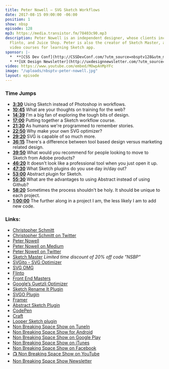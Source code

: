 ```yaml
---
title: Peter Nowell — SVG Sketch Workflows
date: 2017-08-15 09:00:00 -06:00
position: 1
show: nbsp
episode: 128
mp3: https://media.transistor.fm/78403c90.mp3
description: Peter Nowell is an independent designer, whose clients include Apple,
  Flinto, and Juice Shop. Peter is also the creator of Sketch Master, a set of online
  video courses for learning Sketch app.
sponsor: |-
  *  **[CSS Dev Conf](http://CSSDevConf.com/?utm_source=nbsptv128&utm_medium=podcast&utm_campaign=cssdevconf2017)** — Conference dedicated to CSS and its super friend technologies like JavaScript, Sass, npm, and more. A limited supply of Early Bird Tickets now on sale. [Register now!](http://CSSDevConf.com/?utm_source=nbsptv128&utm_medium=podcast&utm_campaign=cssdevconf2017)
  * **[UX Design Newsletter](http://uxdesignnewsletter.com/?utm_source=nbsptv128&utm_medium=podcast&utm_campaign=uxdesignnewsletter)** — A weekly free newsletter containing a collection of tutorials, articles, and videos about front-end design and development, plus tips on how to bring better engagement to the multi-device world curated by Christopher Schmitt. [Sign up now!](http://uxdesignnewsletter.com/?utm_source=nbsptv128&utm_medium=podcast&utm_campaign=uxdesignnewsletter)
video: https://www.youtube.com/embed/MOwpAnMpYFc
image: "/uploads/nbsptv-peter-nowell.jpg"
layout: episode
---
```


### Time Jumps

* **[3:30](https://goodstuff.network/nbsp/128#t=3:30)** Using Sketch instead of Photoshop in workflows.
* **[10:45](https://goodstuff.network/nbsp/128#t=10:45)** What are your thoughts on training for the web?
* **[14:39](https://goodstuff.network/nbsp/128#t=14:39)** I'm a big fan of exploring the tough bits of design.
* **[17:00](https://goodstuff.network/nbsp/128#t=17:00)** Putting together a Sketch workflow course.
* **[21:30](https://goodstuff.network/nbsp/128#t=21:30)** As humans we're programmed to remember stories.
* **[22:50](https://goodstuff.network/nbsp/128#t=22:50)** Why make your own SVG optimizer?
* **[29:20](https://goodstuff.network/nbsp/128#t=29:20)** SVG is capable of so much more.
* **[36:15](https://goodstuff.network/nbsp/128#t=36:15)** There's a difference between tool based design versus marketing related design.
* **[39:50](https://goodstuff.network/nbsp/128#t=39:50)** What would you recommend for people looking to move to Sketch from Adobe products?
* **[46:20](https://goodstuff.network/nbsp/128#t=46:20)** It doesn't look like a professional tool when you just open it up.
* **[47:30](https://goodstuff.network/nbsp/128#t=47:30)** What Sketch plugins do you use day in/day out?
* **[53:00](https://goodstuff.network/nbsp/128#t=53:00)** Abstract plugin for Sketch.
* **[55:30](https://goodstuff.network/nbsp/128#t=55:30)** What are the advantages to using Abstract instead of using Github?
* **[58:20](https://goodstuff.network/nbsp/128#t=58:20)** Sometimes the process shouldn't be holy. It should be unique to each project.
* **[1:00:00](https://goodstuff.network/nbsp/128#t=1:00:00)** The further along in a project I am, the less likely I am to add new code.


### Links:

* [Christopher Schmitt](http://Christopher.org)
* [Christopher Schmitt on Twitter](https://twitter.com/teleject)
* [Peter Nowell](http://pnowell.com)
* [Peter Nowell on Medium](https://medium.com/@pnowelldesign)
* [Peter Nowell on Twitter](https://twitter.com/@pnowelldesign)
* [Sketch Master](http://sketchmaster.com/nbsp) *Limited time discount of 20% off code "NSBP"*
* [SVGito - SVG Optimizer](http://sketchmaster.com/svg-optimizer)
* [SVG OMG](https://jakearchibald.github.io/svgomg/)
* [Flinto](https://www.flinto.com)
* [Front End Masters](https://frontendmasters.com)
* [Google’s Guetzli Optimizer](https://github.com/google/guetzli)
* [Sketch Rename It Plugin](https://github.com/rodi01/RenameIt)
* [SVGO Plugin](https://www.sketchapp.com/extensions/plugins/svgo-compressor/)
* [Framer](http://framerco.de)
* [Abstract Sketch Plugin](http://sketchapphub.com/resource/abstract/)
* [CodePen](https://codepen.io)
* [Craft](https://www.invisionapp.com/craft)
* [Looper Sketch plugin](https://github.com/sureskumar/Looper)
* [Non Breaking Space Show on TuneIn](http://tunein.com/radio/Non-Breaking-Space-Show-p885155/)
* [Non Breaking Space Show for Android](http://subscribeonandroid.com/feeds.goodstuff.network/nbsp)
* [Non Breaking Space Show on Google Play](https://playmusic.app.goo.gl/?ibi=com.google.PlayMusic&isi=691797987&ius=googleplaymusic&link=https://play.google.com/music/m/Iw5ik6iwalo5vmda5rqyrotdney?t%3DNon_Breaking_Space_Show%26pcampaignid%3DMKT-na-all-co-pr-mu-pod-16)
* [Non Breaking Space Show on iTunes](https://itunes.apple.com/ca/podcast/non-breaking-space-show/id507162981?mt=2&ign-mpt=uo%3D4)
* [Non Breaking Space Show on Facebook](https://www.facebook.com/nbsptv)
* [📺 Non Breaking Space Show on YouTube](https://www.youtube.com/channel/UC--mqA75V3CM8hxId0l7e_g?sub_confirmation=1)
* [Non Breaking Space Show Newsletter](http://newsletter.nonbreakingspace.tv/)
